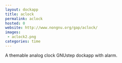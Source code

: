 ```yaml
---
layout: dockapp
title: aclock
permalink: aclock
hosted: 0
website: http://www.nongnu.org/gap/aclock/
images:
 - aclock2.png
categories: time
---
```

A themable analog clock GNUstep dockapp with alarm.

